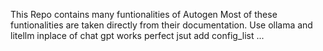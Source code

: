 This Repo contains many funtionalities of Autogen
Most of these funtionalities are taken directly from their documentation. 
Use ollama and litellm inplace of chat gpt works perfect jsut add config_list 
...
